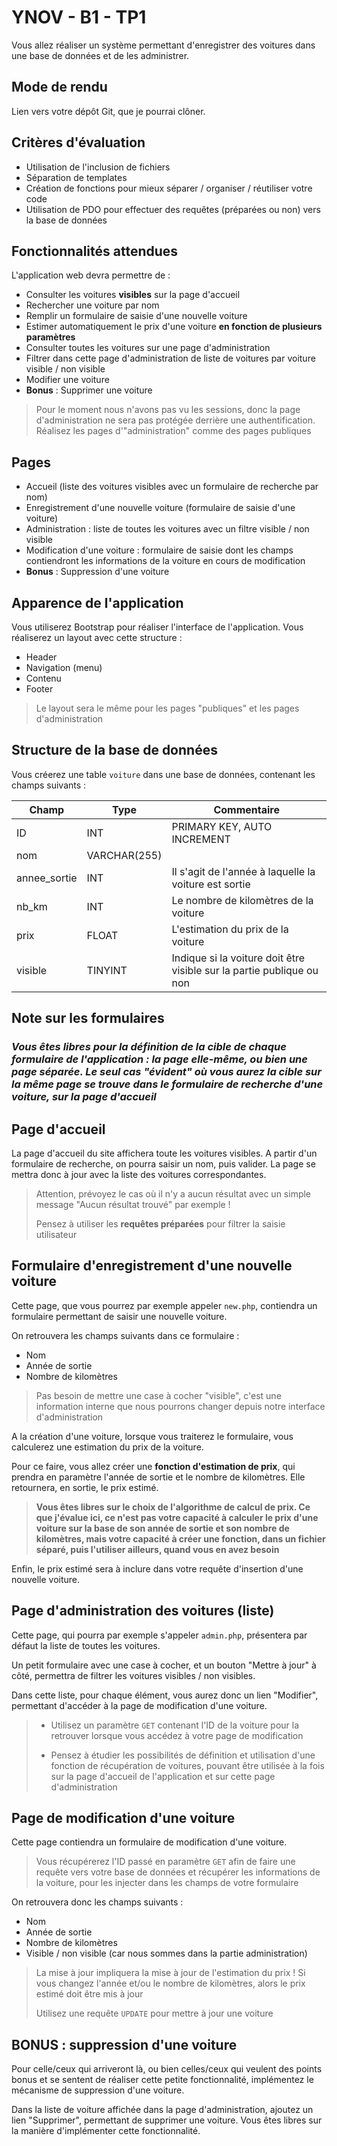 # YNOV - B1 - TP1

Vous allez réaliser un système permettant d'enregistrer des voitures dans une base de données et de les administrer.

## Mode de rendu

Lien vers votre dépôt Git, que je pourrai clôner.

## Critères d'évaluation

- Utilisation de l'inclusion de fichiers
- Séparation de templates
- Création de fonctions pour mieux séparer / organiser / réutiliser votre code
- Utilisation de PDO pour effectuer des requêtes (préparées ou non) vers la base de données

## Fonctionnalités attendues

L'application web devra permettre de :

- Consulter les voitures **visibles** sur la page d'accueil
- Rechercher une voiture par nom
- Remplir un formulaire de saisie d'une nouvelle voiture
- Estimer automatiquement le prix d'une voiture **en fonction de plusieurs paramètres**
- Consulter toutes les voitures sur une page d'administration
- Filtrer dans cette page d'administration de liste de voitures par voiture visible / non visible
- Modifier une voiture
- **Bonus** : Supprimer une voiture

> Pour le moment nous n'avons pas vu les sessions, donc la page d'administration ne sera pas protégée derrière une authentification. Réalisez les pages d'"administration" comme des pages publiques

## Pages

- Accueil (liste des voitures visibles avec un formulaire de recherche par nom)
- Enregistrement d'une nouvelle voiture (formulaire de saisie d'une voiture)
- Administration : liste de toutes les voitures avec un filtre visible / non visible
- Modification d'une voiture : formulaire de saisie dont les champs contiendront les informations de la voiture en cours de modification
- **Bonus** : Suppression d'une voiture

## Apparence de l'application

Vous utiliserez Bootstrap pour réaliser l'interface de l'application.
Vous réaliserez un layout avec cette structure :

- Header
- Navigation (menu)
- Contenu
- Footer

> Le layout sera le même pour les pages "publiques" et les pages d'administration

## Structure de la base de données

Vous créerez une table `voiture` dans une base de données, contenant les champs suivants :

| Champ | Type | Commentaire |
|---|---|---|
| ID | INT | PRIMARY KEY, AUTO INCREMENT |
| nom | VARCHAR(255) |
| annee_sortie | INT | Il s'agit de l'année à laquelle la voiture est sortie |
| nb_km | INT | Le nombre de kilomètres de la voiture |
| prix | FLOAT | L'estimation du prix de la voiture |
| visible | TINYINT | Indique si la voiture doit être visible sur la partie publique ou non |

## Note sur les formulaires

### ***Vous êtes libres pour la définition de la cible de chaque formulaire de l'application : la page elle-même, ou bien une page séparée. Le seul cas "évident" où vous aurez la cible sur la même page se trouve dans le formulaire de recherche d'une voiture, sur la page d'accueil***

## Page d'accueil

La page d'accueil du site affichera toute les voitures visibles. A partir d'un formulaire de recherche, on pourra saisir un nom, puis valider. La page se mettra donc à jour avec la liste des voitures correspondantes.

> Attention, prévoyez le cas où il n'y a aucun résultat avec un simple message "Aucun résultat trouvé" par exemple !
>
> Pensez à utiliser les **requêtes préparées** pour filtrer la saisie utilisateur

## Formulaire d'enregistrement d'une nouvelle voiture

Cette page, que vous pourrez par exemple appeler `new.php`, contiendra un formulaire permettant de saisir une nouvelle voiture.

On retrouvera les champs suivants dans ce formulaire :

- Nom
- Année de sortie
- Nombre de kilomètres

> Pas besoin de mettre une case à cocher "visible", c'est une information interne que nous pourrons changer depuis notre interface d'administration

A la création d'une voiture, lorsque vous traiterez le formulaire, vous calculerez une estimation du prix de la voiture.

Pour ce faire, vous allez créer une **fonction d'estimation de prix**, qui prendra en paramètre l'année de sortie et le nombre de kilomètres. Elle retournera, en sortie, le prix estimé.

> **Vous êtes libres sur le choix de l'algorithme de calcul de prix. Ce que j'évalue ici, ce n'est pas votre capacité à calculer le prix d'une voiture sur la base de son année de sortie et son nombre de kilomètres, mais votre capacité à créer une fonction, dans un fichier séparé, puis l'utiliser ailleurs, quand vous en avez besoin**

Enfin, le prix estimé sera à inclure dans votre requête d'insertion d'une nouvelle voiture.

## Page d'administration des voitures (liste)

Cette page, qui pourra par exemple s'appeler `admin.php`, présentera par défaut la liste de toutes les voitures.

Un petit formulaire avec une case à cocher, et un bouton "Mettre à jour" à côté, permettra de filtrer les voitures visibles / non visibles.

Dans cette liste, pour chaque élément, vous aurez donc un lien "Modifier", permettant d'accéder à la page de modification d'une voiture.

> - Utilisez un paramètre `GET` contenant l'ID de la voiture pour la retrouver lorsque vous accédez à votre page de modification
>
> - Pensez à étudier les possibilités de définition et utilisation d'une fonction de récupération de voitures, pouvant être utilisée à la fois sur la page d'accueil de l'application et sur cette page d'administration

## Page de modification d'une voiture

Cette page contiendra un formulaire de modification d'une voiture.

> Vous récupérerez l'ID passé en paramètre `GET` afin de faire une requête vers votre base de données et récupérer les informations de la voiture, pour les injecter dans les champs de votre formulaire

On retrouvera donc les champs suivants :

- Nom
- Année de sortie
- Nombre de kilomètres
- Visible / non visible (car nous sommes dans la partie administration)

> La mise à jour impliquera la mise à jour de l'estimation du prix ! Si vous changez l'année et/ou le nombre de kilomètres, alors le prix estimé doit être mis à jour
>
> Utilisez une requête `UPDATE` pour mettre à jour une voiture

## BONUS : suppression d'une voiture

Pour celle/ceux qui arriveront là, ou bien celles/ceux qui veulent des points bonus et se sentent de réaliser cette petite fonctionnalité, implémentez le mécanisme de suppression d'une voiture.

Dans la liste de voiture affichée dans la page d'administration, ajoutez un lien "Supprimer", permettant de supprimer une voiture. Vous êtes libres sur la manière d'implémenter cette fonctionnalité.
